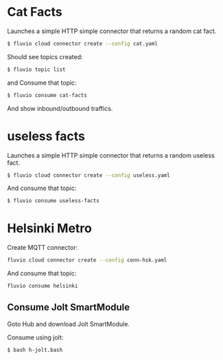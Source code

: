 

# Cat Facts

Launches a simple HTTP simple connector that returns a random cat fact.

```bash
$ fluvio cloud connector create --config cat.yaml
```

Should see topics created:

```bash
$ fluvio topic list
```

and Consume that topic:

```bash
$ fluvio consume cat-facts
```

And show inbound/outbound traffics.

# useless facts

Launches a simple HTTP simple connector that returns a random useless fact.

```bash
$ fluvio cloud connector create --config useless.yaml
 ```

 And consume that topic:

```bash
$ fluvio consume useless-facts
```

# Helsinki Metro

Create MQTT connector:

```bash
fluvio cloud connector create --config conn-hsk.yaml
```

And consume that topic:

```bash
fluvio consume helsinki
```

## Consume Jolt SmartModule

Goto Hub and download Jolt SmartModule.

Consume using jolt:

```bash
$ bash h-jolt.bash
```
